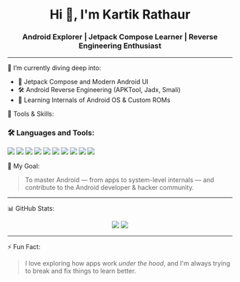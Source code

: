 <h1 align="center">Hi 👋, I'm Kartik Rathaur</h1>
<h3 align="center">Android Explorer | Jetpack Compose Learner | Reverse Engineering Enthusiast</h3>

---

🌱 I’m currently diving deep into:  
- 📱 Jetpack Compose and Modern Android UI  
- 🛠️ Android Reverse Engineering (APKTool, Jadx, Smali)  
- 🧠 Learning Internals of Android OS & Custom ROMs  

🧰 Tools & Skills:
### 🛠️ Languages and Tools:

<p align="left">
  <img src="https://img.shields.io/badge/Kotlin-7F52FF?style=flat&logo=kotlin&logoColor=white" />
  <img src="https://img.shields.io/badge/Java-007396?style=flat&logo=java&logoColor=white" />
  <img src="https://img.shields.io/badge/Android-3DDC84?style=flat&logo=android&logoColor=white" />
  <img src="https://img.shields.io/badge/Jetpack Compose-4285F4?style=flat&logo=android&logoColor=white" />
  <img src="https://img.shields.io/badge/Smali-222222?style=flat&logo=android&logoColor=white" />
  <img src="https://img.shields.io/badge/APKTool-FF0000?style=flat&logo=android&logoColor=white" />
  <img src="https://img.shields.io/badge/JADX-000000?style=flat&logo=android&logoColor=white" />
  <img src="https://img.shields.io/badge/ADB-434343?style=flat&logo=android&logoColor=white" />
  <img src="https://img.shields.io/badge/Git-F05032?style=flat&logo=git&logoColor=white" />
  <img src="https://img.shields.io/badge/Linux-FCC624?style=flat&logo=linux&logoColor=black" />
</p>


🚀 My Goal:
> To master Android — from apps to system-level internals — and contribute to the Android developer & hacker community.

---

📊 GitHub Stats:

<p align="center">
  <img src="https://github-readme-stats.vercel.app/api?username=yourgithub&show_icons=true&theme=radical" />
  <img src="https://github-readme-stats.vercel.app/api/top-langs/?username=yourgithub&layout=compact&theme=radical" />
</p>

---

⚡ Fun Fact:
> I love exploring how apps work *under the hood*, and I'm always trying to break and fix things to learn better.

